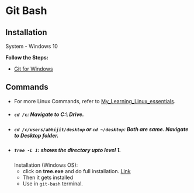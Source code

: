 # Git Bash
## Installation
System - Windows 10

**Follow the Steps:**
* [Git for Windows](https://git-scm.com/)

## Commands
* For more Linux Commands, refer to [My_Learning_Linux_essentials](https://github.com/abhi3700/My_Learning_Linux_essentials/blob/master/commands_all.md).
* ##### `cd /c`: Navigate to C:\ Drive.
* ##### `cd /c/users/abhijit/desktop` or `cd ~/desktop`: Both are same. Navigate to Desktop folder.
* ##### `tree -L 1`: shows the directory upto level 1.
	Installation (Windows OS):
	- click on __tree.exe__ and do full installation. [Link](https://sourceforge.net/projects/gnuwin32/)
	- Then it gets installed
	- Use in `git-bash` terminal.
